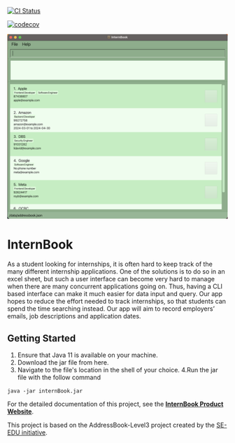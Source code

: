 [![CI Status](https://github.com/AY2324S2-CS2103T-T13-2/tp/workflows/Java%20CI/badge.svg)](https://github.com/AY2324S2-CS2103T-T13-2/tp/actions)

[![codecov](https://codecov.io/gh/AY2324S2-CS2103T-T13-2/tp/graph/badge.svg?token=X8FVKZE2OZ)](https://codecov.io/gh/AY2324S2-CS2103T-T13-2/tp)

![Ui](docs/images/Ui.png)

# InternBook

As a student looking for internships, it is often hard to keep track of the many different internship applications.
One of the solutions is to do so in an excel sheet, 
but such a user interface can become very hard to manage when there are many concurrent applications going on.
Thus, having a CLI based interface can make it much easier for data input and query.
Our app hopes to reduce the effort needed to track internships, so that students can spend the time searching instead. 
Our app will aim to record employers’ emails, job descriptions and application dates.

## Getting Started
1. Ensure that Java 11 is available on your machine.
2. Download the jar file from here.
3. Navigate to the file's location in the shell of your choice.
4.Run the jar file with the follow command
```shell
java -jar internBook.jar
```

For the detailed documentation of this project, see the **[InternBook Product Website](https://ay2324s2-cs2103t-t13-2.github.io/tp/)**.

This project is based on the AddressBook-Level3 project created by the [SE-EDU initiative](https://se-education.org).
